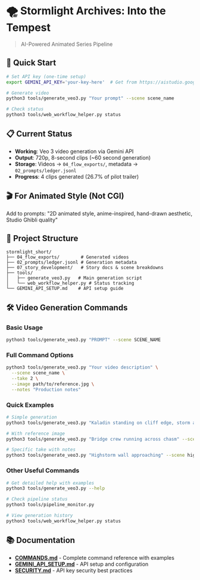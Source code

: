 # 🌪️ Stormlight Archives: Into the Tempest
> AI-Powered Animated Series Pipeline

## 🎯 Quick Start

```bash
# Set API key (one-time setup)
export GEMINI_API_KEY='your-key-here'  # Get from https://aistudio.google.com/app/apikey

# Generate video
python3 tools/generate_veo3.py "Your prompt" --scene scene_name

# Check status
python3 tools/web_workflow_helper.py status
```

## 📋 Current Status

- **Working**: Veo 3 video generation via Gemini API 
- **Output**: 720p, 8-second clips (~60 second generation)
- **Storage**: Videos → `04_flow_exports/`, metadata → `02_prompts/ledger.jsonl`
- **Progress**: 4 clips generated (26.7% of pilot trailer)

## 🎬 For Animated Style (Not CGI)

Add to prompts: "2D animated style, anime-inspired, hand-drawn aesthetic, Studio Ghibli quality"

## 📁 Project Structure

```
stormlight_short/
├── 04_flow_exports/        # Generated videos
├── 02_prompts/ledger.jsonl # Generation metadata
├── 07_story_development/   # Story docs & scene breakdowns
├── tools/
│   ├── generate_veo3.py   # Main generation script
│   └── web_workflow_helper.py # Status tracking
└── GEMINI_API_SETUP.md    # API setup guide
```

## 🛠️ Video Generation Commands

### Basic Usage
```bash
python3 tools/generate_veo3.py "PROMPT" --scene SCENE_NAME
```

### Full Command Options
```bash
python3 tools/generate_veo3.py "Your video description" \
  --scene scene_name \
  --take 2 \
  --image path/to/reference.jpg \
  --notes "Production notes"
```

### Quick Examples
```bash
# Simple generation
python3 tools/generate_veo3.py "Kaladin standing on cliff edge, storm approaching" --scene kaladin_intro

# With reference image
python3 tools/generate_veo3.py "Bridge crew running across chasm" --scene bridge_run --image 01_styleframes_midjourney/bridge-scene.png

# Specific take with notes
python3 tools/generate_veo3.py "Highstorm wall approaching" --scene highstorm --take 3 --notes "Darker, more ominous version"
```

### Other Useful Commands
```bash
# Get detailed help with examples
python3 tools/generate_veo3.py --help

# Check pipeline status
python3 tools/pipeline_monitor.py

# View generation history
python3 tools/web_workflow_helper.py status
```

## 📚 Documentation

- **[COMMANDS.md](COMMANDS.md)** - Complete command reference with examples
- **[GEMINI_API_SETUP.md](GEMINI_API_SETUP.md)** - API setup and configuration
- **[SECURITY.md](SECURITY.md)** - API key security best practices